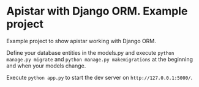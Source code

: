 # Apistar with Django ORM. Example project

Example project to show apistar working with Django ORM.

Define your database entities in the models.py and execute `python manage.py migrate` and `python manage.py makemigrations` at the beginning and when your models change.

Execute `python app.py` to start the dev server on `http://127.0.0.1:5000/`.
